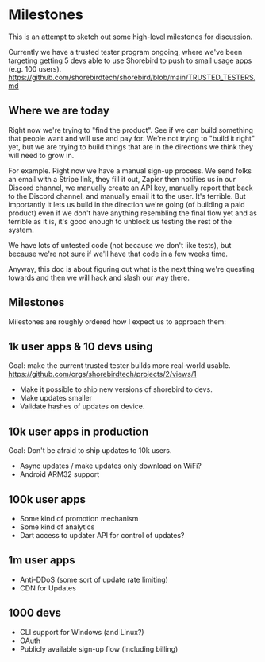 # Milestones

This is an attempt to sketch out some high-level milestones for discussion.

Currently we have a trusted tester program ongoing, where we've been targeting
getting 5 devs able to use Shorebird to push to small usage apps (e.g. 100 users).
https://github.com/shorebirdtech/shorebird/blob/main/TRUSTED_TESTERS.md

## Where we are today

Right now we're trying to "find the product".  See if we can build something
that people want and will use and pay for.  We're not trying to "build it right"
yet, but we are trying to build things that are in the directions we think
they will need to grow in.

For example.  Right now we have a manual sign-up process.  We send folks an
email with a Stripe link, they fill it out, Zapier then notifies us in our
Discord channel, we manually create an API key, manually report that back to the
Discord channel, and manually email it to the user.  It's terrible.  But
importantly it lets us build in the direction we're going (of building a paid
product) even if we don't have anything resembling the final flow yet and as
terrible as it is, it's good enough to unblock us testing the rest of the
system.

We have lots of untested code (not because we don't like tests), but because
we're not sure if we'll have that code in a few weeks time.

Anyway, this doc is about figuring out what is the next thing we're questing
towards and then we will hack and slash our way there.

## Milestones

Milestones are roughly ordered how I expect us to approach them:

## 1k user apps & 10 devs using
Goal: make the current trusted tester builds more real-world usable.
https://github.com/orgs/shorebirdtech/projects/2/views/1
* Make it possible to ship new versions of shorebird to devs.
* Make updates smaller
* Validate hashes of updates on device.

## 10k user apps in production
Goal: Don't be afraid to ship updates to 10k users.
* Async updates / make updates only download on WiFi?
* Android ARM32 support

## 100k user apps
* Some kind of promotion mechanism
* Some kind of analytics
* Dart access to updater API for control of updates?

## 1m user apps
* Anti-DDoS (some sort of update rate limiting)
* CDN for Updates

## 1000 devs
* CLI support for Windows (and Linux?)
* OAuth
* Publicly available sign-up flow (including billing)
